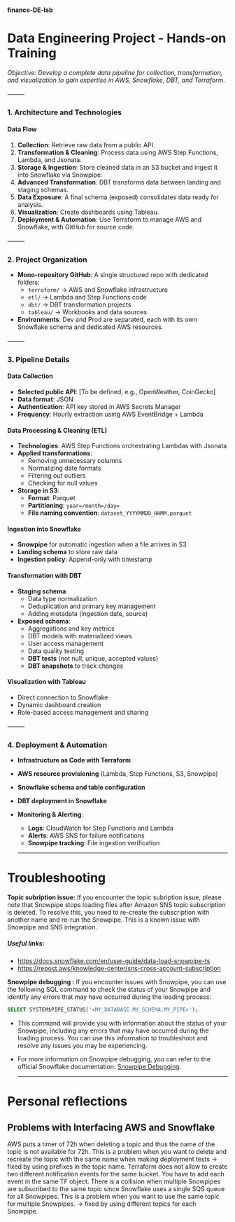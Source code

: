 #### finance-DE-lab

# Data Engineering Project - Hands-on Training

*Objective: Develop a complete data pipeline for collection, transformation, and visualization to gain expertise in AWS, Snowflake, DBT, and Terraform.*

⸻

### 1. Architecture and Technologies


#### Data Flow

1. **Collection**: Retrieve raw data from a public API.
2. **Transformation & Cleaning**: Process data using AWS Step Functions, Lambda, and Jsonata.
3. **Storage & Ingestion**: Store cleaned data in an S3 bucket and ingest it into Snowflake via Snowpipe.
4. **Advanced Transformation**: DBT transforms data between landing and staging schemas.
5. **Data Exposure**: A final schema (exposed) consolidates data ready for analysis.
6. **Visualization**: Create dashboards using Tableau.
7. **Deployment & Automation**: Use Terraform to manage AWS and Snowflake, with GitHub for source code.

⸻

### 2. Project Organization

- **Mono-repository GitHub**: A single structured repo with dedicated folders:
  - `terraform/` → AWS and Snowflake infrastructure
  - `etl/` → Lambda and Step Functions code
  - `dbt/` → DBT transformation projects
  - `tableau/` → Workbooks and data sources
- **Environments**: Dev and Prod are separated, each with its own Snowflake schema and dedicated AWS resources.

⸻

### 3. Pipeline Details

#### Data Collection

- **Selected public API**: [To be defined, e.g., OpenWeather, CoinGecko]
- **Data format**: JSON
- **Authentication**: API key stored in AWS Secrets Manager
- **Frequency**: Hourly extraction using AWS EventBridge + Lambda

#### Data Processing & Cleaning (ETL)

- **Technologies**: AWS Step Functions orchestrating Lambdas with Jsonata
- **Applied transformations**:
  - Removing unnecessary columns
  - Normalizing date formats
  - Filtering out outliers
  - Checking for null values
- **Storage in S3**:
  - **Format**: Parquet
  - **Partitioning**: `year=/month=/day=`
  - **File naming convention**: `dataset_YYYYMMDD_HHMM.parquet`

#### Ingestion into Snowflake

- **Snowpipe** for automatic ingestion when a file arrives in S3
- **Landing schema** to store raw data
- **Ingestion policy**: Append-only with timestamp

#### Transformation with DBT

- **Staging schema**:
  - Data type normalization
  - Deduplication and primary key management
  - Adding metadata (ingestion date, source)
- **Exposed schema**:
  - Aggregations and key metrics
  - DBT models with materialized views
  - User access management
  - Data quality testing
  - **DBT tests** (not null, unique, accepted values)
  - **DBT snapshots** to track changes

#### Visualization with Tableau

- Direct connection to Snowflake
- Dynamic dashboard creation
- Role-based access management and sharing

⸻

### 4. Deployment & Automation

- **Infrastructure as Code with Terraform**
- **AWS resource provisioning** (Lambda, Step Functions, S3, Snowpipe)
- **Snowflake schema and table configuration**
- **DBT deployment in Snowflake**
- **Monitoring & Alerting**:
  - **Logs**: CloudWatch for Step Functions and Lambda
  - **Alerts**: AWS SNS for failure notifications
  - **Snowpipe tracking**: File ingestion verification

  ---------------------------------------------------------------

# Troubleshooting

**Topic subription issue:** If you encounter the topic subription issue, please note that Snowpipe stops loading files after Amazon SNS topic subscription is deleted. To resolve this, you need to re-create the subscription with another name and re-run the Snowpipe. This is a known issue with Snowpipe and SNS integration. 

  ##### Useful links:
  - https://docs.snowflake.com/en/user-guide/data-load-snowpipe-ts
  - https://repost.aws/knowledge-center/sns-cross-account-subscription

**Snowpipe debugging :** If you encounter issues with Snowpipe, you can use the following SQL command to check the status of your Snowpipe and identify any errors that may have occurred during the loading process:
```sql
SELECT SYSTEM$PIPE_STATUS('<MY_DATABASE.MY_SCHEMA.MY_PIPE>');
```
- This command will provide you with information about the status of your Snowpipe, including any errors that may have occurred during the loading process. You can use this information to troubleshoot and resolve any issues you may be experiencing.
- For more information on Snowpipe debugging, you can refer to the official Snowflake documentation: [Snowpipe Debugging](https://docs.snowflake.com/fr/user-guide/data-load-snowpipe-ts#step-1-check-the-pipe-status).


  ---------------------------------------------------------------

# Personal reflections

## Problems with Interfacing AWS and Snowflake
 AWS puts a timer of 72h when deleting a topic and thus the name of the topic is not available for 72h. This is a problem when you want to delete and recreate the topic with the same name when making deployment tests -> fixed by using prefixes in the topic name.
 Terraform does not allow to create two different notification events for the same bucket. You have to add each event in the same TF object.
 There is a collision when multiple Snowpipes are subscribed to the same topic since Snowflake uses a single SQS queue for all Snowpipes. This is a problem when you want to use the same topic for multiple Snowpipes. -> fixed by using different topics for each Snowpipe.